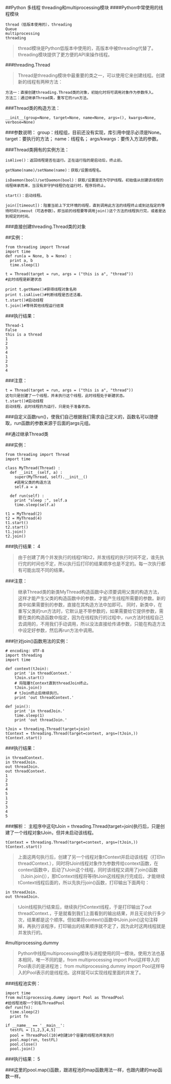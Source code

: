 ##Python 多线程 threading和multiprocessing模块
####Python中常使用的线程模块

    thread（低版本使用的），threading
    Queue
    multiprocessing
    threading

>thread模块是Python低版本中使用的，高版本中被threading代替了。threading模块提供了更方便的API来操作线程。

###threading.Thread

>Thread是threading模块中最重要的类之一，可以使用它来创建线程。创建新的线程有两种方法：

    方法一：直接创建threading.Thread类的对象，初始化时将可调用对象作为参数传入。
    方法二：通过继承Thread类，重写它的run方法。
###Thread类的构造方法：

    __init__(group=None, target=None, name=None, args=(), kwargs=None, verbose=None)

###参数说明：
    group：线程组，目前还没有实现，库引用中提示必须是None。
    target：要执行的方法；
    name：线程名；
    args/kwargs：要传入方法的参数。

###Thread类拥有的实例方法：

    isAlive()：返回线程是否在运行。正在运行指的是启动后，终止前。
    
    getName(name)/setName(name)：获取/设置线程名。
    
    isDaemon(bool)/setDaemon(bool)：获取/设置是否为守护线程。初始值从创建该线程的线程继承而来，当没有非守护线程仍在运行时，程序将终止。
    
    start()：启动线程。
    
    join([timeout])：阻塞当前上下文环境的线程，直到调用此方法的线程终止或到达指定的等待时间timeout（可选参数）。即当前的线程要等调用join()这个方法的线程执行完，或者是达到规定的时间。

###直接创建threading.Thread类的对象

##实例：

    from threading import Thread
    import time
    def run(a = None, b = None) :
      print a, b
      time.sleep(1)
    
    t = Thread(target = run, args = ("this is a", "thread"))
    #此时线程是新建状态
    
    print t.getName()#获得线程对象名称
    print t.isAlive()#判断线程是否还活着。
    t.start()#启动线程
    t.join()#等待其他线程运行结束
###执行结果：

    Thread-1
    False
    this is a thread
    1
    2
    3
    4
    1
    2
    3
    4
###注意：

    t = Thread(target = run, args = ("this is a", "thread"))
    这句只是创建了一个线程，并未执行这个线程，此时线程处于新建状态。
    t.start()#启动线程
    启动线程，此时线程扔为运行，只是处于准备状态。

###自定义函数run()，使我们自己根据我们需求自己定义的，函数名可以随便取，run函数的参数来源于后面的args元组。

##通过继承Thread类

###实例：

    from threading import Thread
    import time
    
    class MyThread(Thread) :
      def __init__(self, a) :
        super(MyThread, self).__init__()
        #调用父类的构造方法
        self.a = a
    
      def run(self) :
        print "sleep :", self.a
        time.sleep(self.a)
    
    t1 = MyThread(2)
    t2 = MyThread(4)
    t1.start()
    t2.start()
    t1.join()
    t2.join()
###执行结果：
    4

>由于创建了两个并发执行的线程t1和t2，并发线程的执行时间不定，谁先执行完的时间也不定，所以执行后打印的结果顺序也是不定的。每一次执行都有可能出现不同的结果。

###注意：
>继承Thread类的新类MyThread构造函数中必须要调用父类的构造方法，这样才能产生父类的构造函数中的参数，才能产生线程所需要的参数。新的类中如果需要别的参数，直接在其构造方法中加即可。
同时，新类中，在重写父类的run方法时，它默认是不带参数的，如果需要给它提供参数，需要在类的构造函数中指定，因为在线程执行的过程中，run方法时线程自己去调用的，不用我们手动调用，所以没法直接给传递参数，只能在构造方法中设定好参数，然后再run方法中调用。

###针对join()函数用法的实例：

    # encoding: UTF-8
    import threading
    import time
    
    def context(tJoin):
        print 'in threadContext.'
        tJoin.start()
        # 将阻塞tContext直到threadJoin终止。
        tJoin.join()
        # tJoin终止后继续执行。
        print 'out threadContext.'
    
    def join():
        print 'in threadJoin.'
        time.sleep(1)
        print 'out threadJoin.'
    
    tJoin = threading.Thread(target=join)
    tContext = threading.Thread(target=context, args=(tJoin,))
    tContext.start()
###执行结果：

    in threadContext.
    in threadJoin.
    out threadJoin.
    out threadContext.
    1
    2
    3
    4
    5
    1
    2
    3
    4
    5
###解析：
    主程序中这句tJoin = threading.Thread(target=join)执行后，只是创建了一个线程对象tJoin，但并未启动该线程。

    tContext = threading.Thread(target=context, args=(tJoin,))
    tContext.start()

>上面这两句执行后，创建了另一个线程对象tContext并启动该线程（打印in threadContext.），同时将tJoin线程对象作为参数传给context函数，在context函数中，启动了tJoin这个线程，同时该线程又调用了join()函数（tJoin.join()），那tContext线程将等待tJoin这线程执行完成后，才能继续tContext线程后面的，所以先执行join()函数，打印输出下面两句：

    in threadJoin.
    out threadJoin.

>tJoin线程执行结束后，继续执行tContext线程，于是打印输出了out threadContext.，于是就看到我们上面看到的输出结果，并且无论执行多少次，结果都是这个顺序。但如果将context()函数中tJoin.join()这句注释掉，再执行该程序，打印输出的结果顺序就不定了，因为此时这两线程就是并发执行的。

#multiprocessing.dummy

>Python中线程multiprocessing模块与进程使用的同一模块。使用方法也基本相同，唯一不同的是，from multiprocessing import Pool这样导入的Pool表示的是进程池；
from multiprocessing.dummy import Pool这样导入的Pool表示的是线程池。这样就可以实现线程里面的并发了。

###线程池实例：

    import time
    from multiprocessing.dummy import Pool as ThreadPool
    #给线程池取一个别名ThreadPool
    def run(fn):
      time.sleep(2)
      print fn
    
    if __name__ == '__main__':
      testFL = [1,2,3,4,5]
      pool = ThreadPool(10)#创建10个容量的线程池并发执行
      pool.map(run, testFL)
      pool.close()
      pool.join()
###执行结果：
    5

###这里的pool.map()函数，跟进程池的map函数用法一样，也跟内建的map函数一样。
